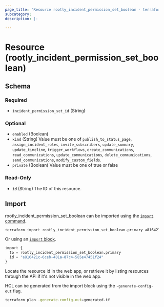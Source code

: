 ```yaml
---
page_title: "Resource rootly_incident_permission_set_boolean - terraform-provider-rootly"
subcategory:
description: |-
    
---
```


# Resource (rootly_incident_permission_set_boolean)





<!-- schema generated by tfplugindocs -->
## Schema

### Required

- `incident_permission_set_id` (String)

### Optional

- `enabled` (Boolean)
- `kind` (String) Value must be one of `publish_to_status_page`, `assign_incident_roles`, `invite_subscribers`, `update_summary`, `update_timeline`, `trigger_workflows`, `create_communications`, `read_communications`, `update_communications`, `delete_communications`, `send_communications`, `modify_custom_fields`.
- `private` (Boolean) Value must be one of true or false

### Read-Only

- `id` (String) The ID of this resource.

## Import

rootly_incident_permission_set_boolean can be imported using the [`import` command](https://developer.hashicorp.com/terraform/cli/commands/import).

```sh
terraform import rootly_incident_permission_set_boolean.primary a816421c-6ceb-481a-87c4-585e47451f24
```

Or using an [`import` block](https://developer.hashicorp.com/terraform/language/import).

```terraform
import {
  to = rootly_incident_permission_set_boolean.primary
  id = "a816421c-6ceb-481a-87c4-585e47451f24"
}
```

Locate the resource id in the web app, or retrieve it by listing resources through the API if it's not visible in the web app.

HCL can be generated from the import block using the `-generate-config-out` flag.

```sh
terraform plan -generate-config-out=generated.tf
```

